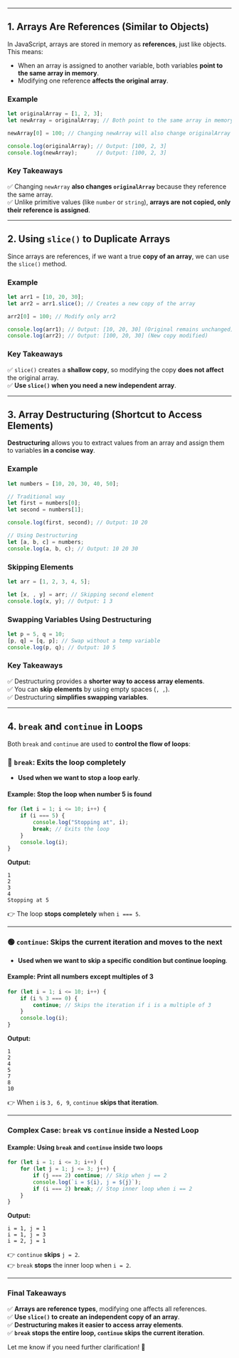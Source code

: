 * * *

## **1. Arrays Are References (Similar to Objects)**

In JavaScript, arrays are stored in memory as **references**, just like objects. This means:

* When an array is assigned to another variable, both variables **point to the same array in memory**.
* Modifying one reference **affects the original array**.

### **Example**

```js
let originalArray = [1, 2, 3];
let newArray = originalArray; // Both point to the same array in memory

newArray[0] = 100; // Changing newArray will also change originalArray

console.log(originalArray); // Output: [100, 2, 3]
console.log(newArray);      // Output: [100, 2, 3]
```

### **Key Takeaways**

✅ Changing `newArray` **also changes `originalArray`** because they reference the same array.  
✅ Unlike primitive values (like `number` or `string`), **arrays are not copied, only their reference is assigned**.

* * *

## **2. Using `slice()` to Duplicate Arrays**

Since arrays are references, if we want a true **copy of an array**, we can use the `slice()` method.

### **Example**

```js
let arr1 = [10, 20, 30];
let arr2 = arr1.slice(); // Creates a new copy of the array

arr2[0] = 100; // Modify only arr2

console.log(arr1); // Output: [10, 20, 30] (Original remains unchanged)
console.log(arr2); // Output: [100, 20, 30] (New copy modified)
```

### **Key Takeaways**

✅ `slice()` creates a **shallow copy**, so modifying the copy **does not affect** the original array.  
✅ **Use `slice()` when you need a new independent array**.

* * *

## **3. Array Destructuring (Shortcut to Access Elements)**

**Destructuring** allows you to extract values from an array and assign them to variables **in a concise way**.

### **Example**

```js
let numbers = [10, 20, 30, 40, 50];

// Traditional way
let first = numbers[0];
let second = numbers[1];

console.log(first, second); // Output: 10 20

// Using Destructuring
let [a, b, c] = numbers;
console.log(a, b, c); // Output: 10 20 30
```

### **Skipping Elements**

```js
let arr = [1, 2, 3, 4, 5];

let [x, , y] = arr; // Skipping second element
console.log(x, y); // Output: 1 3
```

### **Swapping Variables Using Destructuring**

```js
let p = 5, q = 10;
[p, q] = [q, p]; // Swap without a temp variable
console.log(p, q); // Output: 10 5
```

### **Key Takeaways**

✅ Destructuring provides a **shorter way to access array elements**.  
✅ You can **skip elements** by using empty spaces (`, ,`).  
✅ Destructuring **simplifies swapping variables**.

* * *

## **4. `break` and `continue` in Loops**

Both `break` and `continue` are used to **control the flow of loops**:

### **🔴 `break`: Exits the loop completely**

* **Used when we want to stop a loop early**.

#### **Example: Stop the loop when number 5 is found**

```js
for (let i = 1; i <= 10; i++) {
    if (i === 5) {
        console.log("Stopping at", i);
        break; // Exits the loop
    }
    console.log(i);
}
```

**Output:**

```
1
2
3
4
Stopping at 5
```

👉 The loop **stops completely** when `i === 5`.

* * *

### **🟢 `continue`: Skips the current iteration and moves to the next**

* **Used when we want to skip a specific condition but continue looping**.

#### **Example: Print all numbers except multiples of 3**

```js
for (let i = 1; i <= 10; i++) {
    if (i % 3 === 0) {
        continue; // Skips the iteration if i is a multiple of 3
    }
    console.log(i);
}
```

**Output:**

```
1
2
4
5
7
8
10
```

👉 When `i` is `3, 6, 9`, `continue` **skips that iteration**.

* * *

### **Complex Case: `break` vs `continue` inside a Nested Loop**

#### **Example: Using `break` and `continue` inside two loops**

```js
for (let i = 1; i <= 3; i++) {
    for (let j = 1; j <= 3; j++) {
        if (j === 2) continue; // Skip when j == 2
        console.log(`i = ${i}, j = ${j}`);
        if (i === 2) break; // Stop inner loop when i == 2
    }
}
```

**Output:**

```
i = 1, j = 1
i = 1, j = 3
i = 2, j = 1
```

👉 `continue` **skips** `j = 2`.  
👉 `break` **stops** the inner loop when `i = 2`.

* * *

### **Final Takeaways**

✅ **Arrays are reference types**, modifying one affects all references.  
✅ **Use `slice()` to create an independent copy of an array**.  
✅ **Destructuring makes it easier to access array elements**.  
✅ **`break` stops the entire loop, `continue` skips the current iteration**.

Let me know if you need further clarification! 🚀